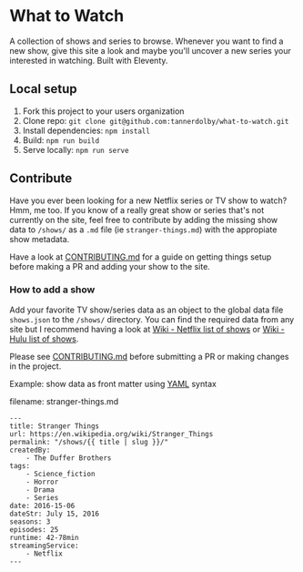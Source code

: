 # What to Watch
A collection of shows and series to browse. Whenever you want to find a new show, give this site a look and maybe you'll uncover a new series your interested in watching. Built with Eleventy.

## Local setup
1. Fork this project to your users organization
2. Clone repo: `git clone git@github.com:tannerdolby/what-to-watch.git`
3. Install dependencies: `npm install`
4. Build: `npm run build`
5. Serve locally: `npm run serve`

## Contribute
Have you ever been looking for a new Netflix series or TV show to watch? Hmm, me too. If you know of a really great show or series that's not currently on the site, feel free to contribute by adding the missing show data to `/shows/` as a `.md` file (ie `stranger-things.md`) with the appropiate show metadata. 

Have a look at [CONTRIBUTING.md](https://github.com/tannerdolby/what-to-watch/blob/masterCONTRIBUTING.md) for a guide on getting things setup before making a PR and adding your show to the site.

### How to add a show
Add your favorite TV show/series data as an object to the global data file `shows.json` to the `/shows/` directory. You can find the required data from any site but I recommend having a look at [Wiki - Netflix list of shows](https://en.wikipedia.org/wiki/List_of_Netflix_original_programming) or [Wiki - Hulu list of shows](https://en.wikipedia.org/wiki/List_of_Hulu_original_programming). 

Please see [CONTRIBUTING.md](https://github.com/tannerdolby/what-to-watch/blob/master/CONTRIBUTING.md) before submitting a PR or making changes in the project.

Example: show data as front matter using [YAML](https://yaml.org/spec/1.2/spec.html) syntax

filename: stranger-things.md
```
---
title: Stranger Things
url: https://en.wikipedia.org/wiki/Stranger_Things
permalink: "/shows/{{ title | slug }}/"
createdBy: 
    - The Duffer Brothers
tags:
    - Science_fiction
    - Horror
    - Drama
    - Series
date: 2016-15-06
dateStr: July 15, 2016
seasons: 3
episodes: 25
runtime: 42-78min
streamingService:
    - Netflix
---
```
